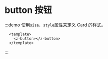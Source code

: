 # button 按钮


:::demo 使用`size`、`style`属性来定义 Card 的样式。

```vue
  <template>
    <z-button></z-button>
  </template>
```
:::